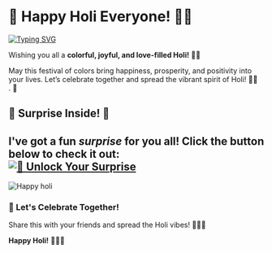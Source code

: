 # 🌸 Happy Holi Everyone! 🎨🎉  

 [![Typing SVG](https://readme-typing-svg.demolab.com?font=Fira+Code&size=25&pause=1000&width=435&lines=Hey+it's+%C9%B3%CF%83%E1%82%A6%CE%B9%C6%9A%CE%B1+%F0%9F%90%88%E2%80%8D%E2%AC%9B%F0%9F%96%A4;WISHING+YOU+HAPPY+HOLI%F0%9F%90%88%E2%80%8D%E2%AC%9B)](https://git.io/typing-svg)

 
Wishing you all a **colorful, joyful, and love-filled Holi!** 🌈✨  

May this festival of colors bring happiness, prosperity, and positivity into your lives. Let’s celebrate together and spread the vibrant spirit of Holi! 🎊💖  
. 🎊  


## 🎁 Surprise Inside! 🎁  

I've got a fun *surprise* for you all! Click the button below to check it out:  
[![🎊 Unlock Your Surprise](https://img.shields.io/badge/Click%20Here%20For%20Surprise-%F0%9F%92%A5-Blue?style=for-the-badge)](https://lens.snapchat.com/abea268a8d9247e4b0dbfad38cb2f025?share_id=sHJlN1CoPJk&locale=en-GB)  
---
![Happy holi](https://imagekit.io/tools/asset-public-link?detail=%7B%22name%22%3A%22bubu_love_08_14031223_141902787.jpg%22%2C%22type%22%3A%22image%2Fjpeg%22%2C%22signedurl_expire%22%3A%222028-03-12T08%3A49%3A59.588Z%22%2C%22signedUrl%22%3A%22https%3A%2F%2Fmedia-hosting.imagekit.io%2F%2Fd770e7260baf44f1%2Fbubu_love_08_14031223_141902787.jpg%3FExpires%3D1836463800%26Key-Pair-Id%3DK2ZIVPTIP2VGHC%26Signature%3DPvCFGb-LvHFHmlCEnvJu42yLKa~6No5YZ2GtNbcrkGu1pHdrmUCfpDj6z7NB93FvmCllpqCvRwBAfLVX5SNvyOEaBzAFxHE6A6yqqJjR-kfPVsBDzKSI0J2Qzr8kVrVNTu4CpqXyX~TjlUQIu2VMtA~i-S2ctjFx0hbt~YmAQJocK9qIa4HPeNVzjsHSGr4RphTLAl2Je9fibwhRc7wasYAGnzJDAETnFsGpsWXt286~uFMaYFl0e-HgHKNPiQlHVIx7-vtOiO1vaO25gqQDhGqdkesq~WVXJ6QLaZuJhopuXEgdlzWXh2ybqrJH3HxmfXZIHzTVNu8toi5dUG7iow__%22%7D)

### 💖 Let's Celebrate Together!  
Share this with your friends and spread the Holi vibes! 🌸🎨🎊  

**Happy Holi!** 🥳🎶🔥
